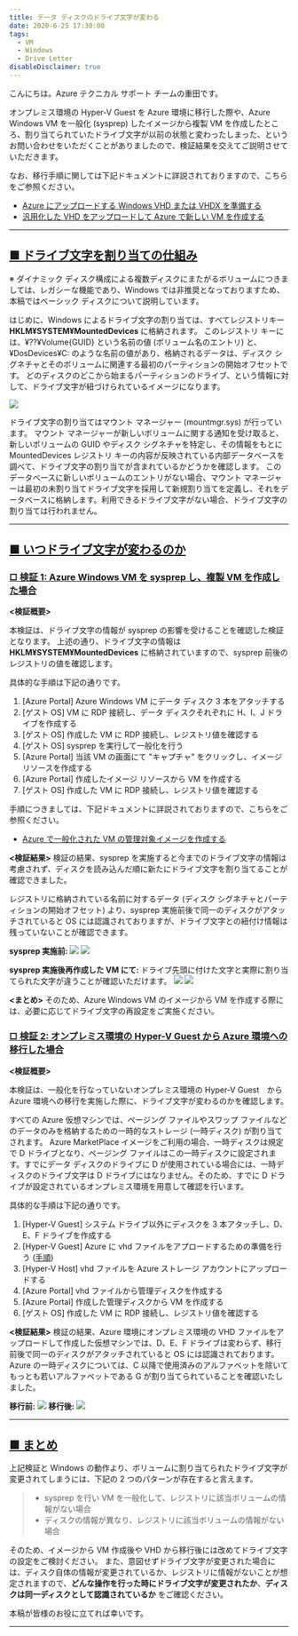 ```yaml
---
title: データ ディスクのドライブ文字が変わる
date: 2020-6-25 17:30:00
tags:
  - VM
  - Windows
  - Drive Letter
disableDisclaimer: true
---
```


こんにちは。Azure テクニカル サポート チームの重田です。

オンプレミス環境の Hyper-V Guest を Azure 環境に移行した際や、Azure Windows VM を一般化 (sysprep) したイメージから複製 VM を作成したところ、割り当てられていたドライブ文字が以前の状態と変わったしまった、というお問い合わせをいただくことがありましたので、検証結果を交えてご説明させていただきます。

<!-- more -->

なお、移行手順に関しては下記ドキュメントに詳説されておりますので、こちらをご参照ください。

- [Azure にアップロードする Windows VHD または VHDX を準備する](https://docs.microsoft.com/ja-jp/azure/virtual-machines/windows/prepare-for-upload-vhd-image)
- [汎用化した VHD をアップロードして Azure で新しい VM を作成する](https://docs.microsoft.com/ja-jp/azure/virtual-machines/windows/upload-generalized-managed)


<hr>
<span id="how-it-works"></span>


## <a href="#how-it-works">■ ドライブ文字を割り当ての仕組み</a>
※ ダイナミック ディスク構成による複数ディスクにまたがるボリュームにつきましては、レガシーな機能であり、Windows では非推奨となっておりますため、本稿ではベーシック ディスクについて説明しています。

はじめに、Windows によるドライブ文字の割り当ては、すべてレジストリキー **HKLM¥SYSTEM¥MountedDevices** に格納されます。
このレジストリ キーには、¥??¥Volume{GUID} という名前の値 (ボリューム名のエントリ) と、¥DosDevices¥C: のような名前の値があり、格納されるデータは、ディスク シグネチャとそのボリュームに関連する最初のパーティションの開始オフセットです。
どのディスクのどこから始まるパーティションのドライブ、という情報に対して、ドライブ文字が紐づけられているイメージになります。

![](./drive-letter-changed-1/registry.png)

ドライブ文字の割り当てはマウント マネージャー (mountmgr.sys) が行っています。
マウント マネージャーが新しいボリュームに関する通知を受け取ると、新しいボリュームの GUID やディスク シグネチャを特定し、その情報をもとに MountedDevices レジストリ キーの内容が反映されている内部データベースを調べて、ドライブ文字の割り当てが含まれているかどうかを確認します。
このデータベースに新しいボリュームのエントリがない場合、マウント マネージャーは最初の未割り当てドライブ文字を採用して新規割り当てを定義し、それをデータベースに格納します。利用できるドライブ文字がない場合、ドライブ文字の割り当ては行われません。

<hr>
<span id="verify"></span>

## <a href="#verify">■ いつドライブ文字が変わるのか</a>

<span id="verify1"></span>

### <a href="#verify1">□ 検証 1: Azure Windows VM を sysprep し、複製 VM を作成した場合</a>

**<検証概要>**

本検証は、ドライブ文字の情報が sysprep の影響を受けることを確認した検証となります。
上述の通り、ドライブ文字の情報は **HKLM¥SYSTEM¥MountedDevices** に格納されていますので、sysprep 前後のレジストリの値を確認します。

具体的な手順は下記の通りです。
1. [Azure Portal] Azure Windows VM にデータ ディスク 3 本をアタッチする
1. [ゲスト OS] VM に RDP 接続し、データ ディスクそれぞれに H、I、J ドライブを作成する
1. [ゲスト OS] 作成した VM に RDP 接続し、レジストリ値を確認する
1. [ゲスト OS] sysprep を実行して一般化を行う
1. [Azure Portal] 当該 VM の画面にて "キャプチャ" をクリックし、イメージ リソースを作成する
1. [Azure Portal] 作成したイメージ リソースから VM を作成する
1. [ゲスト OS] 作成した VM に RDP 接続し、レジストリ値を確認する

手順につきましては、下記ドキュメントに詳説されておりますので、こちらをご参照ください。
- [Azure で一般化された VM の管理対象イメージを作成する](https://docs.microsoft.com/ja-jp/azure/virtual-machines/windows/capture-image-resource)


**<検証結果>**
検証の結果、sysprep を実施すると今までのドライブ文字の情報は考慮されず、ディスクを読み込んだ順に新たにドライブ文字を割り当てることが確認できました。

レジストリに格納されている名前に対するデータ (ディスク シグネチャとパーティションの開始オフセット) より、sysprep 実施前後で同一のディスクがアタッチされていると OS には認識されておりますが、ドライブ文字との紐付け情報は残っていないことが確認できます。

**sysprep 実施前:**
![](./drive-letter-changed-1/diskmanager-2.png)
![](./drive-letter-changed-1/registry-2.png)

**sysprep 実施後再作成した VM にて:**
ドライブ先頭に付けた文字と実際に割り当てられた文字が違うことが確認いただけます。
![](./drive-letter-changed-1/diskmanager-2aft.png)
![](./drive-letter-changed-1/registry-2aft.png)

**<まとめ>**
そのため、Azure Windows VM のイメージから VM を作成する際には、必要に応じてドライブ文字の再設定をご実施ください。

<span id="verify2"></span>

### <a href="#verify2">□ 検証 2: オンプレミス環境の Hyper-V Guest から Azure 環境への移行した場合</a>

**<検証概要>**

本検証は、一般化を行なっていないオンプレミス環境の Hyper-V Guest　から Azure 環境への移行を実施した際に、ドライブ文字が変わるのかを確認します。

すべての Azure 仮想マシンでは、ページング ファイルやスワップ ファイルなどのデータのみを格納するための一時的なストレージ (一時ディスク) が割り当てされます。
Azure MarketPlace イメージをご利用の場合、一時ディスクは規定で D ドライブとなり、ページング ファイルはこの一時ディスクに設定されます。すでにデータ ディスクのドライブに D が使用されている場合には、一時ディスクのドライブ文字は D ドライブにはなりません。そのため、すでに D ドライブが設定されているオンプレミス環境を用意して確認を行います。

具体的な手順は下記の通りです。
1. [Hyper-V Guest] システム ドライブ以外にディスクを 3 本アタッチし、D、E、F ドライブを作成する
1. [Hyper-V Guest] Azure に vhd ファイルをアプロードするための準備を行う ([手順](https://docs.microsoft.com/ja-jp/azure/virtual-machines/windows/prepare-for-upload-vhd-image))
1. [Hyper-V Host] vhd ファイルを Azure ストレージ アカウントにアップロードする
1. [Azure Portal] vhd ファイルから管理ディスクを作成する
1. [Azure Portal] 作成した管理ディスクから VM を作成する
1. [ゲスト OS] 作成した VM に RDP 接続し、レジストリ値を確認する

**<検証結果>**
検証の結果、Azure 環境にオンプレミス環境の VHD ファイルをアップロードして作成した仮想マシンでは、D、E、F ドライブは変わらず、移行前後で同一のディスクがアタッチされていると OS には認識されております。
Azure の一時ディスクについては、C 以降で使用済みのアルファベットを除いてもっとも若いアルファベットである G が割り当てられていることを確認いたしました。

**移行前:**
![](./drive-letter-changed-1/registry-1.png)
**移行後:**
![](./drive-letter-changed-1/registry-1aft.png)

<hr>
<span id="summary"></span>

## <a href="#summary">■ まとめ</a>

上記検証と Windows の動作より、ボリュームに割り当てられたドライブ文字が変更されてしまうには、下記の 2 つのパターンが存在すると言えます。

>- sysprep を行い VM を一般化して、レジストリに該当ボリュームの情報がない場合
>- ディスクの情報が異なり、レジストリに該当ボリュームの情報がない場合

そのため、イメージから VM 作成後や VHD から移行後には改めてドライブ文字の設定をご検討ください。
また、意図せずドライブ文字が変更された場合には、ディスク自体の情報が変更されているか、レジストリに情報がないことが想定されますので、**どんな操作を行った時にドライブ文字が変更されたか**、**ディスクは同一ディスクとして認識されているか** をご確認ください。


本稿が皆様のお役に立てれば幸いです。

<hr>